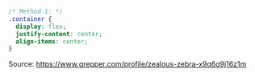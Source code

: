 ```css
/* Method 1: */
.container {
  display: flex;
  justify-content: center;
  align-items: center;
}
```

Source: https://www.grepper.com/profile/zealous-zebra-x9q6q9j16z1m